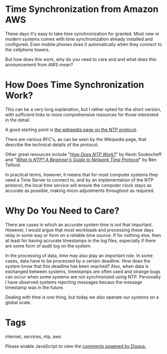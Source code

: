 # Time Synchronization from Amazon AWS

These days it's easy to take time synchronization for granted. Most new or modern systems comes with time synchronization already installed and configured. Even mobile phones does it automatically when they connect to the cellphone towers.

But how does this work, why do you need to care and and what does this announcement from AWS mean?

# How Does Time Synchronization Work?

This can be a very long explanation, but I rather opted for the short version, with sufficient links to more comprehensive resources for those interested in the detail. 

A good starting point is [the wikipedia page on the NTP protocol](https://en.wikipedia.org/wiki/Network_Time_Protocol).

There are various RFC's, as can be seen by the Wikipedia page, that describe the technical details of the protocol.

Other great resources include "_[How Does NTP Work?](https://sookocheff.com/post/time/how-does-ntp-work/)_" by Kevin Sookocheff and "_[What Is NTP? A Beginner’s Guide to Network Time Protocol](https://www.galsys.co.uk/news/what-is-ntp-a-beginners-guide-to-network-time-protocol/)_" by Ben Telford.

In practical terms, however, it means that for most computer systems they need a Time Server to connect to, and by an implementation of the NTP protocol, the local time service will ensure the computer clock stays as accurate as possible, making micro adjustments throughout as required.

# Why Do You Need to Care?

There are cases in which an accurate system time is not that important. However, I would argue that most workloads and processing these days relay in some way or form on a reliable time source. If for nothing else, then at least for having accurate timestamps in the log files, especially if there are some form of audit log on the system.

In the processing of data, time may also play an important role. In some cases, data have to be processed by a certain deadline. How does the system know that this deadline has been reached? Also, when data is exchanged between systems, timestamps are often used and strange bugs can occur when some systems are not synchronized using NTP. Personally I have observed systems rejecting messages becaus the message timestamp was in the future.

Dealing with time is one thing, but today we also operate our systems on a global scale.

# Tags

internet, services, ntp, aws

<div id="disqus_thread"></div>
<script>
    /**
    *  RECOMMENDED CONFIGURATION VARIABLES: EDIT AND UNCOMMENT THE SECTION BELOW TO INSERT DYNAMIC VALUES FROM YOUR PLATFORM OR CMS.
    *  LEARN WHY DEFINING THESE VARIABLES IS IMPORTANT: https://disqus.com/admin/universalcode/#configuration-variables    */
    /*
    var disqus_config = function () {
    this.page.url = PAGE_URL;  // Replace PAGE_URL with your page's canonical URL variable
    this.page.identifier = PAGE_IDENTIFIER; // Replace PAGE_IDENTIFIER with your page's unique identifier variable
    };
    */
    (function() { // DON'T EDIT BELOW THIS LINE
    var d = document, s = d.createElement('script');
    s.src = 'https://nicc777.disqus.com/embed.js';
    s.setAttribute('data-timestamp', +new Date());
    (d.head || d.body).appendChild(s);
    })();
</script>
<noscript>Please enable JavaScript to view the <a href="https://disqus.com/?ref_noscript">comments powered by Disqus.</a></noscript>